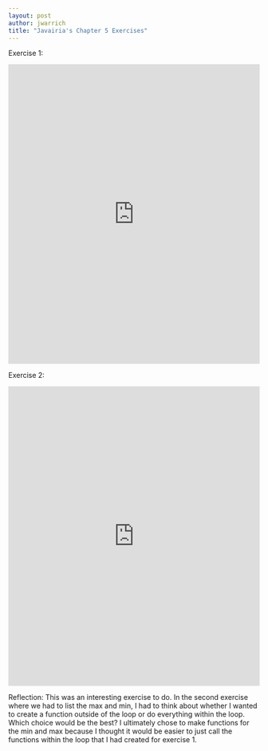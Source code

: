 ```yaml
---
layout: post
author: jwarrich
title: "Javairia's Chapter 5 Exercises"
---
```


Exercise 1:

<iframe src="https://trinket.io/embed/python/4be273a700" width="100%" height="600" frameborder="0" marginwidth="0" marginheight="0" allowfullscreen></iframe>

Exercise 2:

<iframe src="https://trinket.io/embed/python/957a09c6e6" width="100%" height="600" frameborder="0" marginwidth="0" marginheight="0" allowfullscreen></iframe>

Reflection: 
This was an interesting exercise to do. In the second exercise where we had to list the max and min, I had to think about whether I wanted to create a function outside of the loop or do everything within the loop. Which choice would be the best? I ultimately chose to make functions for the min and max because I thought it would be easier to just call the functions within the loop that I had created for exercise 1. 
